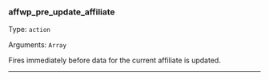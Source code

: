 ### affwp_pre_update_affiliate

Type: `action`

Arguments: `Array`

Fires immediately before data for the current affiliate is updated.

----

